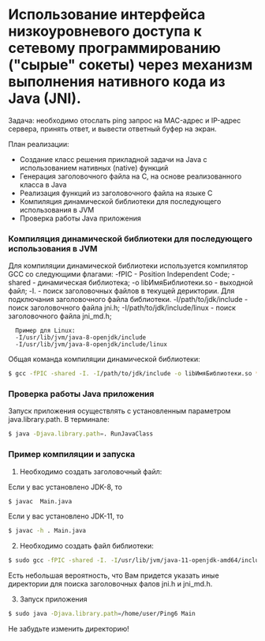 
# Использование интерфейса низкоуровневого доступа к сетевому программированию ("сырые" сокеты) через механизм выполнения нативного кода из Java (JNI).

Задача: необходимо отослать ping запрос на MAC-адрес и IP-адрес сервера, принять ответ, и вывести ответный буфер на экран.

План реализации:
  - Создание класс решения прикладной задачи на Java с использованием нативных (native) функций
  - Генерация заголовочного файла на C, на основе реализованного класса в Java
  - Реализация функций из заголовочного файла на языке С
  - Компиляция динамической библиотеки для последующего использования в JVM
  - Проверка работы Java приложения

### Компиляция динамической библиотеки для последующего использования в JVM

Для компиляции динамической библиотеки используется компилятор GCC со
следующими флагами:
-fPIC - Position Independent Code;
-shared - динамическая библиотека;
-o libИмяБиблиотеки.so - выходной файл;
-I. - поиск заголовочных файлов в текущей дериктории.
      Для подключания заголовочного файла библиотеки.
-I/path/to/jdk/include - поиск заголовочного файла jni.h;
-I/path/to/jdk/include/linux - поиск заголовочного файла jni_md.h;

      Пример для Linux:
      -I/usr/lib/jvm/java-8-openjdk/include
      -I/usr/lib/jvm/java-8-openjdk/include/linux

Общая команда компиляции динамической библиотеки:
```sh
$ gcc -fPIC -shared -I. -I/path/to/jdk/include -o libИмяБиблиотеки.so *.c
```
### Проверка работы Java приложения
Запуск приложения осуществлять с установленным параметром java.library.path.
В терминале:
```sh
$ java -Djava.library.path=. RunJavaClass
```

### Пример компиляции и запуска
    
1. Необходимо создать заголовочный файл:

Если у вас установлено JDK-8, то
```sh
$ javac  Main.java
```
Если у вас установлено JDK-11, то
```sh
$ javac -h . Main.java
```
2. Необходимо создать файл библиотеки:
```sh
$ sudo gcc -fPIC -shared -I. -I/usr/lib/jvm/java-11-openjdk-amd64/include -I/usr/lib/jvm/java-11-openjdk-amd64/include/linux -o libLabNat.so Ping6.c
```
Есть небольшая вероятность, что Вам придется указать иные директории для поиска заголовочных фалов jni.h и jni_md.h.

3. Запуск приложения

```sh
$ sudo java -Djava.library.path=/home/user/Ping6 Main
```
Не забудьте изменить директорию!


